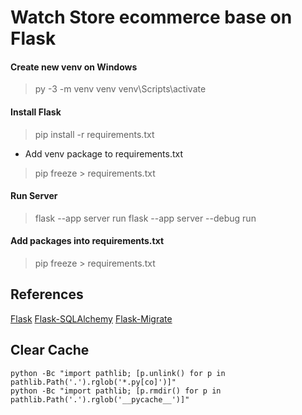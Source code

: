 
# Watch Store ecommerce base on Flask

#### Create new venv on Windows
> py -3 -m venv venv
> venv\Scripts\activate
#### Install Flask
> pip install -r requirements.txt
- Add venv package to requirements.txt
> pip freeze > requirements.txt
#### Run Server
> flask --app server run
> flask --app server --debug run
#### Add packages into requirements.txt
> pip freeze > requirements.txt 


## References
[Flask](https://flask.palletsprojects.com/en/latest/)
[Flask-SQLAlchemy](https://flask-migrate.readthedocs.io/en/latest/)
[Flask-Migrate](https://flask-migrate.readthedocs.io/en/latest/)

## Clear Cache
~~~
python -Bc "import pathlib; [p.unlink() for p in pathlib.Path('.').rglob('*.py[co]')]"
python -Bc "import pathlib; [p.rmdir() for p in pathlib.Path('.').rglob('__pycache__')]"


~~~